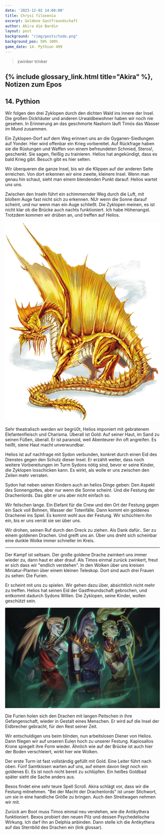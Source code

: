 ```yaml
---
date: '2023-12-02 14:00:00'
title: Chrysí filoxenía
excerpt: Goldene Gastfreundschaft
author: Akira die Bardin
layout: post
background: "/img/posts/todo.png"
background_pos: 50% 100%
game_date: 14. Pythion 499
---
```


<div class="rhyme">
  <blockquote>
     zwinker trinker
  </blockquote>
</div>

## {% include glossary_link.html title="Akira" %}, Notizen zum Epos


## 14. Pythion

Wir folgen den drei Zyklopen durch den dichten Wald ins innere der Insel. Die großen Dickhäuter und anderen Urwaldbewohner haben wir noch nie gesehen. In Erinnerung an das geschmorte Nashorn läuft Timós das Wasser im Mund zusammen.

Ein Zyklopen-Dorf auf dem Weg erinnert uns an die Gyganen-Siedlungen auf Yonder. Hier wird offenbar ein Krieg vorbereitet. Auf Rückfrage haben sie die Rüstungen und Waffen von einem befreundeten Schmied, Steros!, geschenkt. Sie sagen, fleißig zu trainieren. Helios hat angekündigt, dass es bald Krieg gibt. Besuch gibt es hier selten.

Wir überqueren die ganze Insel, bis wir die Klippen auf der anderen Seite erreichen. Von dort erkennen wir eine zweite, kleinere Insel. Wenn man genau hin schaut, sieht man einem blendenden Punkt darauf: Helios wartet uns uns.

Zwischen den Inseln führt ein schimmernder Weg durch die Luft, mit bloßem Auge fast nicht sich zu erkennen. NUr wenn die Sonne darauf scheint, und nur wenn man ein Auge schließt. Die Zyklopen meinen, es ist nicht klar ob die Brücke auch nachts funktioniert. Ich habe Höhenangst. Trotzdem kommen wir drüben an, und treffen auf Helios.

![Helios](/img/posts/helios.png)

Sehr theatralisch werden wir begrü0t, Helios imponiert mit gebratenem Elefantenfleisch und Charisma. Überall ist Gold: Auf seiner Haut, im Sand zu seinen Füßen, überall. Er ist paranoid, weil Abenteurer ihn oft angreifen. Es heißt, siene Haut macht unverwundbar.

Helios ist auf nachfrage mit Sydon verbunden, konkret durch einen Eid des Dienstes gegen den Schutz dieser Insel. Er erzählt weiter, dass noch weitere Vorbereitungen im Turm Sydons nötig sind, bevor er seine Kinder, die Zyklopen losschicken kann. Es wirkt, als wolle er uns zwischen den Zeilen mehr verraten.

Sydon hat neben seinen Kindern auch an helios Dinge geben: Den Aspekt des Sonnengottes, aber nur wenn die Sonne scheint. Und die Festung der Drachenlords. Das gibt er uns aber nicht einfach so.

Wir feilschen lange. Ein Elefant für die Crew und den Ort der Festung gegen ein Sack voll Bohnen, Wasser der Totenfälle.
Dann kommt ein goldenes Drachenei ins Spiel. Es kommt wohl aus der Festung. Wir schüchtern ihn ein, bis er uns verrät sie sei über uns.

Wir drohen, seinen Ruf durch den Dreck zu ziehen. Als Dank dafür.. Ser zu einem goldenen Drachen. Und greift uns an.
Über uns dreht sich scheinbar eine dunkle Wolke immer schneller im Kreis.

---

Der Kampf ist seltsam. Der große goldene Drache zwinkert uns immer wieder zu, dann haut er aber drauf. Als Timos einmal zurück zwinkert, freut er sich dass wir "endlich verstehen". In den Wolken über uns kreisen Miniatur-Planten über einem kleinen Teleskop. Dort sind auch drei Frauen zu sehen: Die Furien.

Er scheint mit uns zu spielen. Wir gehen dazu über, absichtlich nicht mehr zu treffen. Helios hat seinen Eid der Gastfreundschaft gebrochen, und entkommt dadurch Sydons Willen. Die Zyklopen, seine Kinder, wollen geschützt sein.

![Furien](/img/posts/furien.png)

Die Furien holen sich den Drachen mit langen Peitschen in ihre Gefangenschaft, wieder in Gestalt eines Menschen. Er wird auf die Insel der Eidbrecher gebracht, für den Rest seiner Zeit.

Wir entschuldigen uns beim blinden, nun arbeitslosen Diener von Helios. Dann fliegen wir auf unseren Eulen hoch zu unserer Festung. Kapiosallos Krone spiegelt ihre Form wieder. Ähnlich wie auf der Brücke ist auch hier der Boden verschleiert, wirkt hier wie Wolken.

Der erste Turm ist fast vollständig gefüllt mit Gold. Eine Leiter führt nach oben. Fünf Samtkissen warten auf uns, auf einem davon liegt noch ein goldenes Ei. Es ist noch nicht bereit zu schlüpfen. Ein heißes Goldbad später sieht die Sache anders aus.

Bexos findet eine sehr teure Spell Scroll. Akira schlägt vor, dass wir die Festung mitnehmen. "Bei der Macht der Drachenlords" ist unser Stichwort, um sie in eine handliche Größe zu bringen. Auch den Streitwagen nehmen wir mit.

Zurück am Boot muss Timos einmal neu verstehen, wie die Antikythera funktioniert. Bexos probiert den neuen Pilz und dessen Psychedelische WIrkung. Ich darf ihn an Delphia anbinden. Dann stelle ich die Antikythera auf das Sternbild des Drachen ein (link glossar).




<!-- morgen schlüpft mein drache, am 15. volkion -->

<!--
Die Amazonen sind mit der Halbinsel Aresia in Verbindung, 
pythor und hexia, grüner drache, hängen zusammen
Narsus für viele aresianer ein spielzeug der königin.
Helios hat auch Gefallen an den Gyganen gefunden
(Chondrus erzählt uns, beim "träumer", also der richtung ohne sterne, finden wir die nether seee)
Tiameia versucht herauszufinden, wo sie ein Ei herbekommen kann. Pythor versucht zu helfen, ist aber sehr mysteriös und erwähnt Begriffe wie "Goldene Münze", "Sonnenaufgang" und "Helios".
-->
